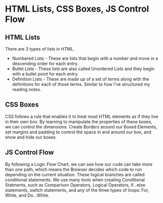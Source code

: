 # HTML Lists, CSS Boxes, JS Control Flow

## HTML Lists

There are 3 types of lists in HTML.

* Numbered Lists - These are lists that begin with a number and move in a descending order for each entry.
* Bullet Lists - These lists are also called Unordered Lists and they begin with a bullet point for each entry.
* Definition Lists - These are made up of a set of terms along with the definitions for each of those terms. Similar to how I've structured my reading notes.

## CSS Boxes

CSS follows a rule that enables it to treat most HTML elements as if they live in their own box. By learning to manipulate the properties of these boxes, we can control the dimensions. Create Borders around our Boxed Elements, set margins and padding to control the space in and around our box, and show and hide our boxes.

## JS Control Flow

By following a Logic Flow Chart, we can see how our code can take more than one path, which means the Browser decides which code to run depending on the current situation. These logical branches are called conditional statements. We use many tools when creating Conditional Statments, such as Comparison Operators, Logical Operators, if...else statements, switch statements, and any of the three types of loops: For, While, and Do...While.